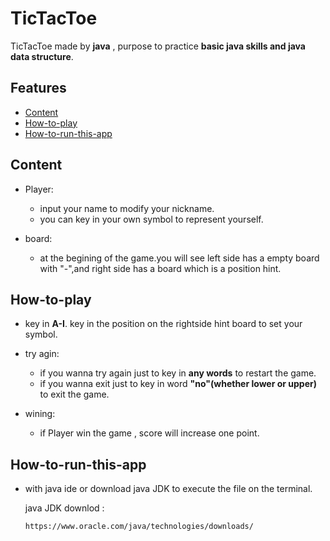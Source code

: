 # TicTacToe
  TicTacToe made by **java** , purpose to practice **basic java skills and java data structure**.
  

## Features
* [Content](#content)
* [How-to-play](#how-to-play)
* [How-to-run-this-app](#how-to-run-this-app)


## Content

* Player:

  * input your name to modify your nickname.
  * you can key in your own symbol to represent yourself.

* board:
  * at the begining of the game.you will see left side has a empty board with "-",and right side has a board which is a position hint.
  


## How-to-play

  * key in **A-I**. key in the position on the rightside hint board to set your symbol.

  * try agin:

    * if you wanna try again just to key in **any words** to restart the game.
    * if you wanna exit just to key in word **"no"(whether lower or upper)** to exit the game.

  * wining:

    * if Player win the game , score will increase one point. 

## How-to-run-this-app

  * with java ide or download java JDK to execute the file on the terminal.
    
    java JDK downlod :
    
    ```
    https://www.oracle.com/java/technologies/downloads/
    ```

